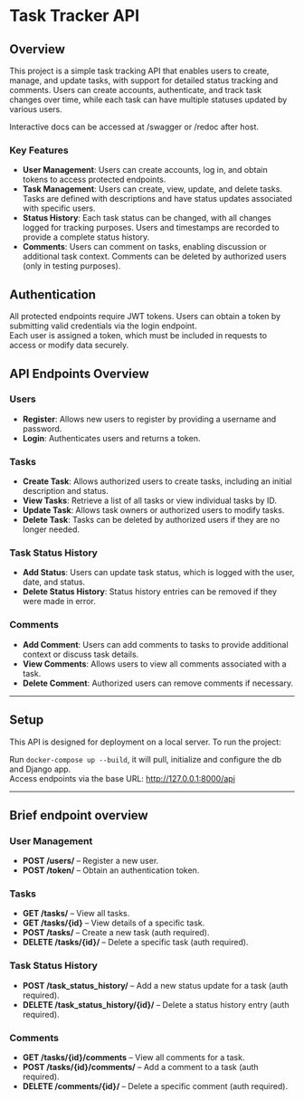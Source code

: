 # Task Tracker API

## Overview

This project is a simple task tracking API that enables users to create, manage, and update tasks, with support for detailed status tracking and comments. Users can create accounts, authenticate, and track task changes over time, while each task can have multiple statuses updated by various users. <br>

Interactive docs can be accessed at /swagger or /redoc after host.

### Key Features

- **User Management**: Users can create accounts, log in, and obtain tokens to access protected endpoints.
- **Task Management**: Users can create, view, update, and delete tasks. Tasks are defined with descriptions and have status updates associated with specific users.
- **Status History**: Each task status can be changed, with all changes logged for tracking purposes. Users and timestamps are recorded to provide a complete status history.
- **Comments**: Users can comment on tasks, enabling discussion or additional task context. Comments can be deleted by authorized users (only in testing purposes).
  
## Authentication

All protected endpoints require JWT tokens. Users can obtain a token by submitting valid credentials via the login endpoint. <br>
Each user is assigned a token, which must be included in requests to access or modify data securely.

## API Endpoints Overview

### Users

- **Register**: Allows new users to register by providing a username and password.
- **Login**: Authenticates users and returns a token.

### Tasks

- **Create Task**: Allows authorized users to create tasks, including an initial description and status.
- **View Tasks**: Retrieve a list of all tasks or view individual tasks by ID.
- **Update Task**: Allows task owners or authorized users to modify tasks.
- **Delete Task**: Tasks can be deleted by authorized users if they are no longer needed.

### Task Status History

- **Add Status**: Users can update task status, which is logged with the user, date, and status.
- **Delete Status History**: Status history entries can be removed if they were made in error.

### Comments

- **Add Comment**: Users can add comments to tasks to provide additional context or discuss task details.
- **View Comments**: Allows users to view all comments associated with a task.
- **Delete Comment**: Authorized users can remove comments if necessary.

---

## Setup

This API is designed for deployment on a local server. To run the project:

Run ```docker-compose up --build```, it will pull, initialize and configure the db and Django app. </br>
Access endpoints via the base URL: http://127.0.0.1:8000/api

---

## Brief endpoint overview

### User Management

- **POST /users/** – Register a new user.
- **POST /token/** – Obtain an authentication token.

### Tasks

- **GET /tasks/** – View all tasks.
- **GET /tasks/{id}** – View details of a specific task.
- **POST /tasks/** – Create a new task (auth required).
- **DELETE /tasks/{id}/** – Delete a specific task (auth required).

### Task Status History

- **POST /task_status_history/** – Add a new status update for a task (auth required).
- **DELETE /task_status_history/{id}/** – Delete a status history entry (auth required).

### Comments

- **GET /tasks/{id}/comments** – View all comments for a task.
- **POST /tasks/{id}/comments/** – Add a comment to a task (auth required).
- **DELETE /comments/{id}/** – Delete a specific comment (auth required).
